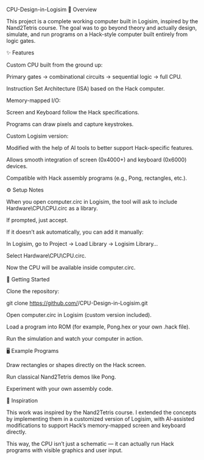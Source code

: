 CPU-Design-in-Logisim
📖 Overview

This project is a complete working computer built in Logisim, inspired by the Nand2Tetris
 course.
The goal was to go beyond theory and actually design, simulate, and run programs on a Hack-style computer built entirely from logic gates.

✨ Features

Custom CPU built from the ground up:

Primary gates → combinational circuits → sequential logic → full CPU.

Instruction Set Architecture (ISA) based on the Hack computer.

Memory-mapped I/O:

Screen and Keyboard follow the Hack specifications.

Programs can draw pixels and capture keystrokes.

Custom Logisim version:

Modified with the help of AI tools to better support Hack-specific features.

Allows smooth integration of screen (0x4000+) and keyboard (0x6000) devices.

Compatible with Hack assembly programs (e.g., Pong, rectangles, etc.).

⚙️ Setup Notes

When you open computer.circ in Logisim, the tool will ask to include Hardware\CPU\CPU.circ as a library.

If prompted, just accept.

If it doesn’t ask automatically, you can add it manually:

In Logisim, go to Project → Load Library → Logisim Library…

Select Hardware\CPU\CPU.circ.

Now the CPU will be available inside computer.circ.

🚀 Getting Started

Clone the repository:

git clone https://github.com/<your-username>/CPU-Design-in-Logisim.git


Open computer.circ in Logisim (custom version included).

Load a program into ROM (for example, Pong.hex or your own .hack file).

Run the simulation and watch your computer in action.

🖥️ Example Programs

Draw rectangles or shapes directly on the Hack screen.

Run classical Nand2Tetris demos like Pong.

Experiment with your own assembly code.

🙌 Inspiration

This work was inspired by the Nand2Tetris course.
I extended the concepts by implementing them in a customized version of Logisim, with AI-assisted modifications to support Hack’s memory-mapped screen and keyboard directly.

This way, the CPU isn’t just a schematic — it can actually run Hack programs with visible graphics and user input.